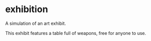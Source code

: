 # exhibition
A simulation of an art exhibit.

This exhibit features a table full of weapons, free for anyone to use.
